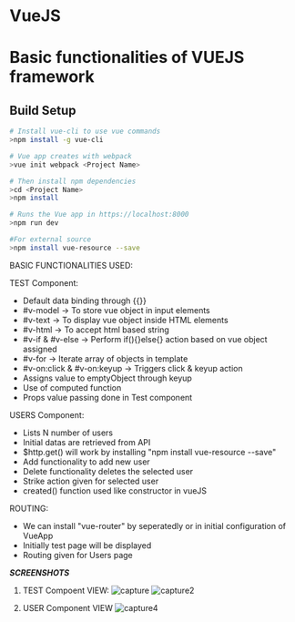 # VueJS

# Basic functionalities of VUEJS framework

## Build Setup

``` bash
# Install vue-cli to use vue commands
>npm install -g vue-cli

# Vue app creates with webpack
>vue init webpack <Project Name>

# Then install npm dependencies
>cd <Project Name>
>npm install

# Runs the Vue app in https://localhost:8000
>npm run dev

#For external source
>npm install vue-resource --save
```


BASIC FUNCTIONALITIES USED:

TEST Component:
  * Default data binding through {{}}
  * #v-model -> To store vue object in input elements
  * #v-text -> To display vue object inside HTML elements
  * #v-html -> To accept html based string
  * #v-if & #v-else -> Perform if(){}else{} action based on vue object assigned
  * #v-for -> Iterate array of objects in template
  * #v-on:click & #v-on:keyup -> Triggers click & keyup action
  * Assigns value to emptyObject through keyup
  * Use of computed function
  * Props value passing done in Test component
  
USERS Component:
  * Lists N number of users 
  * Initial datas are retrieved from API
  * $http.get() will work by installing "npm install vue-resource --save"
  * Add functionality to add new user
  * Delete functionality deletes the selected user
  * Strike action given for selected user
  * created() function used like constructor in vueJS
  
ROUTING:
  * We can install "vue-router" by seperatedly or in initial configuration of VueApp
  * Initially test page will be displayed
  * Routing given for Users page
  
 
  ***SCREENSHOTS***
  
1. TEST Compoent VIEW:
![capture](https://user-images.githubusercontent.com/19771986/49641045-1a85ff00-fa35-11e8-9efc-213bed4d48b0.PNG)
![capture2](https://user-images.githubusercontent.com/19771986/49641043-19ed6880-fa35-11e8-9097-a4558adcb52a.PNG)

2. USER Component VIEW
![capture4](https://user-images.githubusercontent.com/19771986/49641044-19ed6880-fa35-11e8-93aa-e84f83d8dc65.PNG)
